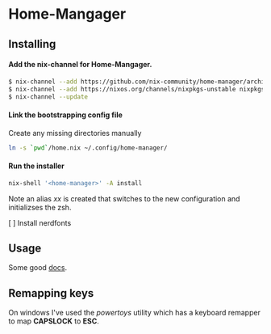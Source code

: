 # Home-Mangager

## Installing

#### Add the nix-channel for Home-Mangager.
```sh
$ nix-channel --add https://github.com/nix-community/home-manager/archive/master.tar.gz home-manager
$ nix-channel --add https://nixos.org/channels/nixpkgs-unstable nixpkgs-unstable
$ nix-channel --update

```

#### Link the bootstrapping config file

Create any missing directories manually

```sh
ln -s `pwd`/home.nix ~/.config/home-manager/
```

#### Run the installer
```sh
nix-shell '<home-manager>' -A install
```

Note an alias *xx* is created that switches to the new configuration and initializses the zsh.

[ ] Install nerdfonts


## Usage

Some good [docs](https://nix-community.github.io/home-manager/index.html#ch-usage).

## Remapping keys

On windows I've used the _powertoys_ utility which has a keyboard remapper to map **CAPSLOCK** to **ESC**.
